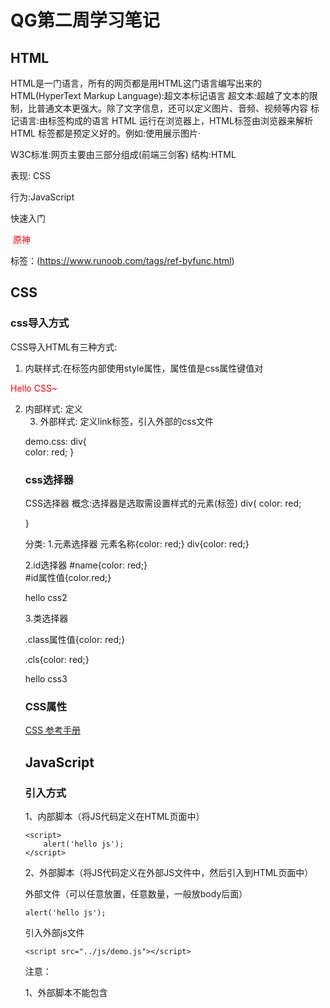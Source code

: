 

# QG第二周学习笔记

## HTML

HTML是一门语言，所有的网页都是用HTML这门语言编写出来的 HTML(HyperText Markup Language):超文本标记语言
超文本:超越了文本的限制，比普通文本更强大。除了文字信息，还可以定义图片、音频、视频等内容 标记语言:由标签构成的语言
HTML 运行在浏览器上，HTML标签由浏览器来解析
HTML 标签都是预定义好的。例如:使用<img>展示图片·

W3C标准:网页主要由三部分组成(前端三剑客)
 结构:HTML 

表现: CSS

行为:JavaScript

快速入门

<html>
    <head>
        <title>html入门</title>
    </head>
​    <body>
​        <font color="red">原神</font>
​    </body>
</html>

标签：(https://www.runoob.com/tags/ref-byfunc.html)

## CSS

### css导入方式

CSS导入HTML有三种方式:

1. 内联样式:在标签内部使用style属性，属性值是css属性键值对

<div style="color: red">Hello CSS~</div>

2. 内部样式: 定义<style>标签，在标签内部定义css样式

<style type="text/css"> div{
color: red;
</style>

3. 外部样式: 定义link标签，引入外部的css文件
   <link rel="stylesheet" href="demo.css">

  demo.css:	
  	div{	
  color: red;
  }

### css选择器

CSS选择器
概念:选择器是选取需设置样式的元素(标签)
div{
color: red;

}

分类:
1.元素选择器
元素名称{color: red;}	div{color: red;}	

2.id选择器	#name{color: red;}	
#id属性值{color.red;}	<div id="name">hello css2</div>	

3.类选择器

.class属性值{color: red;}

.cls{color: red;}

<div class="cls">hello css3</div>

### CSS属性

[CSS 参考手册](https://www.w3school.com.cn/cssref/index.asp)

## JavaScript

### 引入方式

1、内部脚本（将JS代码定义在HTML页面中）

```
<script>
    alert('hello js');
</script>
```

2、外部脚本（将JS代码定义在外部JS文件中，然后引入到HTML页面中）

外部文件（可以任意放置，任意数量，一般放body后面）

```
alert('hello js');
```

引入外部js文件

```
<script src="../js/demo.js"></script>
```

注意：

1、外部脚本不能包含<script>标签

2、<script>标签不能自闭合

### 基础语法

#### 书写语法

每行代码分号可有可无，一般写

大括号表示代码块

#### 输出语句

windows.alert("hello JS ~");//弹出警告框

document.write("hello JS ");//写入html输出

console.log("hello JS");//写入浏览器控制台

#### 变量

var test =20;

test = “张三”;

弱类型：变量可存放不同类型的值

1、作用域：全局变量

2、变量可以重复定义，被覆盖

let关键字定义变量不能重复声明，var可以

const 定义常量

#### 数据类型

##### 原始类型

number:数字,任何数字

string:字符，字符串，单引号，双引号均可

boolean:布尔类型

null:空类型

undefined：声明的变量未初始化时，变量默认值是undefined

##### 基本类型

#### 运算符

==会自动类型转换

===全等于

string转为number：按照字面量，如果不是数字，转为NaN,一般使用parseInt转换为数字

var str=+"abc";

boolean:1/0

#### 流程控制语句

#### 函数

通过function关键字定义

function Functionname(参数（不需要写数据类型）){代码 return a+b;}

或者

var Functionname=function 参数（不需要写数据类型）){代码 return a+b;}

### 常用对象

#### Array

var 变量名=new Array(元素列表);//方式1

var 变量名=[元素列表]//方式2

访问：

arr[索引]=值

arr[0]=1；

length 长度

push 添加元素

push(5)

splice 删除元素

splice(0,1)

#### String

var 变量名=new String(s);//方式1

var 变量名=s;//方式二

方法：[JavaScript String 参考手册](https://www.w3school.com.cn/jsref/jsref_obj_string.asp)

charAt();

IndexOf();

trim();去除字符前后两端的空白字符

自定义对象：

var person = {
  firstName:"John",
  lastName:"Doe",
  age:50,
  eyeColor:"blue"

函数名称:function（形参列表）{}

};

#### RegExp(正则表达式)

2. 正则表达式
   .概念:正则表达式定义了字符串组成的规则定义:
     1.直接量:注意不要加引号
     var reg = /^\w{6,12}$/;
  2. 创建 RegExp对象
     var reg = new RegExp("^\\w{6,12}$");

  方法:
  · test(str): 判断指定字符串是否符合规则，返回true或false

语法
^表示开始

 $:表示结束
[]:代表某个范围内的单个字符，比如:[0-9] 单个数字字符

.:代表任意单个字符，除了换行和行结束符
\w: 代表单词字符:字母、数字、下划线_，相当于[A-Za-20-9_」

\d:代表数字字符:相当于[0-9]

量词:
+:至少一个	var reg = /^\w+S/;	
*:0个或多个

?:零个或一个

(x):x个
{m.):至少m个
{m,n):至少m个，最多n个

### BOM

BOM

Browser Object Model浏览器对象模型

JavaScript将浏览器的各个组成部分封装为对象组成:

#### Window: 浏览器窗口对象

window.alert("abc");

获取其他的BOM对象

方法：

alert()；警告框

confirm()；显示有确认取消按钮的对话框

setInterval();指定周期调用函数或者计算表达式

setTimeout();指定毫秒后调用函数或者计算表达式

#### Navigator:浏览器对象

#### Screen:屏幕对象

#### History:历史记录对象

history.方法()

back();

forward();

#### Location: 地址栏对象

location.方法();

href设置或返回完整的URL

例如：location.href="https//..."

document.write("文字")；

### DOM

#### js通过DOM，可以对HTML进行操作了

改变HTML元素的内容

改变HTML元素的样式(CSS)

对HTML DOM 事件作出反应添加和删除HTML元素



#### Document Object Model文档对象模型

将标记语言的各个组成部分封装为对象
Document:整个文档对象 

Element:元素对象 

使用Document对象的方法获取

1. getElementByld: 根据id属性值获取，返回一个Element对象
2. getElementsByTagName:根据标签名称获取，返回Element对象数组
3. getElementsByName:根据name属性值获取，返回Element对象数组
4. getElemehtsByClassName:根据class属性值获取，返回Element对象数组

常见html element对象的使用:



Attribute:属性对象

Text:文本对象

Comment: 注释对象



### 事件监听

html元素上的事情:

1、按钮被点击

2、鼠标移动到元素上

3、按下键盘按键

监听：js在事件被检测到时执行代码

事件绑定
事件绑定有两种方式
.方式一:通过 HTML标签中的事件属性进行绑定
<input type="button" onclick='on()'>
function on(){
alert("我被点了");}

.方式二:通过 DOM 元素属性绑定
<input type="button" id="btn">
document.getElementByld("btn"),onclick =function (){ alert("我被点了")}

常见事件：

[HTML DOM 事件](https://www.w3school.com.cn/jsref/dom_obj_event.asp)